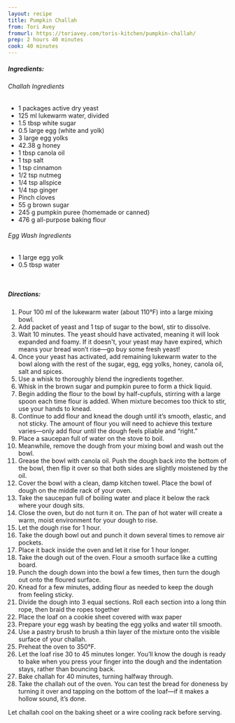```yaml
---
layout: recipe
title: Pumpkin Challah
from: Tori Avey
fromurl: https://toriavey.com/toris-kitchen/pumpkin-challah/
prep: 2 hours 40 minutes
cook: 40 minutes
---
```


##### Ingredients:

###### Challah Ingredients

* 1 packages active dry yeast
* 125 ml lukewarm water, divided
* 1.5 tbsp white sugar
* 0.5 large egg (white and yolk)
* 3 large egg yolks
* 42.38 g honey
* 1 tbsp canola oil
* 1 tsp salt
* 1 tsp cinnamon
* 1/2 tsp nutmeg
* 1/4 tsp allspice
* 1/4 tsp ginger
* Pinch cloves
* 55 g brown sugar
* 245 g pumpkin puree (homemade or canned)
* 476 g all-purpose baking flour

###### Egg Wash Ingredients

* 1 large egg yolk
* 0.5 tbsp water

<br>

##### Directions:

1. Pour 100 ml of the lukewarm water (about 110°F) into a large mixing bowl.
2. Add packet of yeast and 1 tsp of sugar to the bowl, stir to dissolve.
3. Wait 10 minutes. The yeast should have activated, meaning it will look expanded and foamy. If it doesn't, your yeast may have expired, which means your bread won’t rise—go buy some fresh yeast!
4. Once your yeast has activated, add remaining lukewarm water to the bowl along with the rest of the sugar, egg, egg yolks, honey, canola oil, salt and spices.
5. Use a whisk to thoroughly blend the ingredients together.
6. Whisk in the brown sugar and pumpkin puree to form a thick liquid. 
7. Begin adding the flour to the bowl by half-cupfuls, stirring with a large spoon each time flour is added. When mixture becomes too thick to stir, use your hands to knead.
8. Continue to add flour and knead the dough until it’s smooth, elastic, and not sticky. The amount of flour you will need to achieve this texture varies—only add flour until the dough feels pliable and “right.”
9. Place a saucepan full of water on the stove to boil.
10. Meanwhile, remove the dough from your mixing bowl and wash out the bowl.
11. Grease the bowl with canola oil. Push the dough back into the bottom of the bowl, then flip it over so that both sides are slightly moistened by the oil.
12. Cover the bowl with a clean, damp kitchen towel. Place the bowl of dough on the middle rack of your oven. 
13. Take the saucepan full of boiling water and place it below the rack where your dough sits.
14. Close the oven, but do not turn it on. The pan of hot water will create a warm, moist environment for your dough to rise.
15. Let the dough rise for 1 hour.
16. Take the dough bowl out and punch it down several times to remove air pockets.
17. Place it back inside the oven and let it rise for 1 hour longer.
18. Take the dough out of the oven. Flour a smooth surface like a cutting board.
19. Punch the dough down into the bowl a few times, then turn the dough out onto the floured surface. 
20. Knead for a few minutes, adding flour as needed to keep the dough from feeling sticky.
21. Divide the dough into 3 equal sections. Roll each section into a long thin rope, then braid the ropes together
22. Place the loaf on a cookie sheet covered with wax paper
23. Prepare your egg wash by beating the egg yolks and water till smooth.
24. Use a pastry brush to brush a thin layer of the mixture onto the visible surface of your challah.
25. Preheat the oven to 350°F.
26. Let the loaf rise 30 to 45 minutes longer. You’ll know the dough is ready to bake when you press your finger into the dough and the indentation stays, rather than bouncing back.
27. Bake challah for 40 minutes, turning halfway through.
28. Take the challah out of the oven. You can test the bread for doneness by turning it over and tapping on the bottom of the loaf—if it makes a hollow sound, it’s done.

Let challah cool on the baking sheet or a wire cooling rack before serving.
